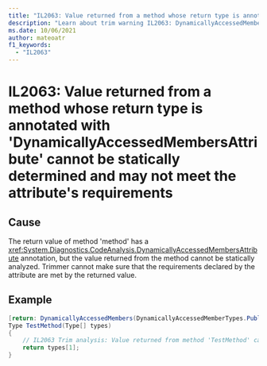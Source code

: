```yaml
---
title: "IL2063: Value returned from a method whose return type is annotated with 'DynamicallyAccessedMembersAttribute' cannot be statically determined and may not meet the attribute's requirements"
description: "Learn about trim warning IL2063: DynamicallyAccessedMembersMethodReturnValueCannotBeAnalyzed"
ms.date: 10/06/2021
author: mateoatr
f1_keywords:
  - "IL2063"
---
```

# IL2063: Value returned from a method whose return type is annotated with 'DynamicallyAccessedMembersAttribute' cannot be statically determined and may not meet the attribute's requirements

## Cause

The return value of method 'method' has a <xref:System.Diagnostics.CodeAnalysis.DynamicallyAccessedMembersAttribute> annotation, but the value returned from the method cannot be statically analyzed. Trimmer cannot make sure that the requirements declared by the attribute are met by the returned value.

## Example

```csharp
[return: DynamicallyAccessedMembers(DynamicallyAccessedMemberTypes.PublicConstructors)]
Type TestMethod(Type[] types)
{
    // IL2063 Trim analysis: Value returned from method 'TestMethod' can not be statically determined and may not meet 'DynamicallyAccessedMembersAttribute' requirements.
    return types[1];
}
```
